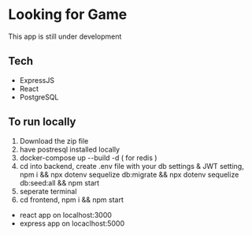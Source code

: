 # Looking for Game
This app is still under development

## Tech
- ExpressJS
- React 
- PostgreSQL

## To run locally
1. Download the zip file
2. have postresql installed locally
3. docker-compose up --build -d ( for redis )
4. cd into backend, create .env file with your db settings & JWT setting, npm i && npx dotenv sequelize db:migrate && npx dotenv sequelize db:seed:all && npm start
5. seperate terminal
6. cd frontend, npm i && npm start

- react app on localhost:3000
- express app on locaclhost:5000
